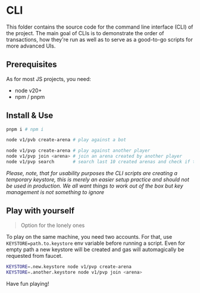 # CLI

This folder contains the source code for the command line interface (CLI) of the
project. The main goal of CLIs is to demonstrate the order of transactions, how
they're run as well as to serve as a good-to-go scripts for more advanced UIs.

## Prerequisites

As for most JS projects, you need:

- node v20+
- npm / pnpm

## Install & Use

```bash
pnpm i # npm i

node v1/pvb create-arena # play against a bot

node v1/pvp create-arena # play against another player
node v1/pvp join <arena> # join an arena created by another player
node v1/pvp search       # search last 10 created arenas and check if they're available
```

_Please, note, that for usability purposes the CLI scripts are creating a temporary keystore, this is merely an easier setup practice and should not be used in production. We all want things to work out of the box but key management is not something to ignore_

## Play with yourself

> Option for the lonely ones

To play on the same machine, you need two accounts. For that, use `KEYSTORE=path.to.keystore` env variable before running a script. Even for empty path a new keystore will be created and gas will automagically be requested from faucet.

```bash
KEYSTORE=.new.keystore node v1/pvp create-arena
KEYSTORE=.another.keystore node v1/pvp join <arena>
```

Have fun playing!
